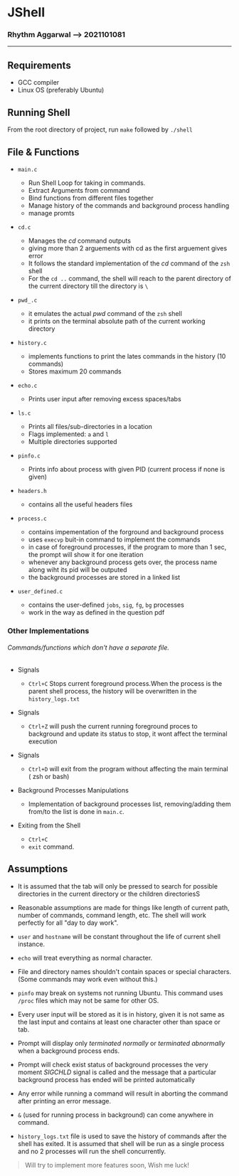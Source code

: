 # JShell
### Rhythm Aggarwal --> 2021101081

---

## Requirements

- GCC compiler
- Linux OS (preferably Ubuntu)

## Running Shell

From the root directory of project, run `make` followed by `./shell`

## File & Functions

- `main.c`
  - Run Shell Loop for taking in commands.
  - Extract Arguments from command
  - Bind functions from different files together
  - Manage history of the commands and background process handling
  - manage promts
- `cd.c`
  - Manages the _cd_ command outputs
  - giving more than 2 arguements with cd as the first arguement gives error
  - It follows the standard implementation of the _cd_ command of the `zsh` shell
  - For the `cd ..` command, the shell will reach to the parent directory of the current directory till the directory is `\`
- `pwd_.c`
  - it emulates the actual _pwd_ command of the `zsh` shell
  - it prints on the terminal absolute path of the current working directory
- `history.c`
  - implements functions to print the lates commands in the history (10 commands)
  - Stores maximum 20 commands

- `echo.c`

  - Prints user input after removing excess spaces/tabs

- `ls.c`

  - Prints all files/sub-directories in a location
  - Flags implemented: `a` and `l`
  - Multiple directories supported

- `pinfo.c`

  - Prints info about process with given PID (current process if none is given)

- `headers.h`
  - contains all the useful headers files 

- `process.c`
  - contains impementation of the forground and background process
  - uses `execvp` buit-in command to implement the commands
  - in case of foreground processes, if the program to more than 1 sec, the prompt will show it for one iteration
  - whenever any background process gets over, the process name along wiht its pid will be outputed
  - the background processes are stored in a linked list
- `user_defined.c`
  - contains the user-defined `jobs`, `sig`, `fg`, `bg` processes
  - work in the way as defined in the question pdf
  
### Other Implementations

###### Commands/functions which don't have a separate file.

- Signals
  - `Ctrl+C` Stops current foreground process.When the process is the parent shell process, the history will be overwritten in the `history_logs.txt`
- Signals
  - `Ctrl+Z` will push the current running foreground proces to background and update its status to stop, it wont affect the terminal execution
- Signals
  - `Ctrl+D` will exit from the program without affecting the main terminal ( zsh or bash)


- Background Processes Manipulations

  - Implementation of background processes list, removing/adding them from/to the list is done in `main.c`.

- Exiting from the Shell
  - `Ctrl+C`
  - `exit` command.

## Assumptions

- It is assumed that the tab will only be pressed to search for possible directories in the current directory or the children directoriesS
- Reasonable assumptions are made for things like length of current path, number of commands, command length, etc. The shell will work perfectly for all "day to day work".

- `user` and `hostname` will be constant throughout the life of current shell instance.

- `echo` will treat everything as normal character.

- File and directory names shouldn't contain spaces or special characters. (Some commands may work even without this.)

- `pinfo` may break on systems not running Ubuntu. This command uses `/proc` files which may not be same for other OS.

- Every user input will be stored as it is in history, given it is not same as the last input and contains at least one character other than space or tab.

- Prompt will display only _terminated normally_ or _terminated abnormally_ when a background process ends.

- Prompt will check exist status of background processes the very moment _SIGCHLD_ signal is called and the message that a particular background process has ended will be printed automatically

- Any error while running a command will result in aborting the command after printing an error message.

- `&` (used for running process in background) can come anywhere in command.

- `history_logs.txt` file is used to save the history of commands after the shell has exited.
It is assumed that shell will be run as a single process and no 2 processes will run the shell concurrently.


> Will try to implement more features soon, Wish me luck!